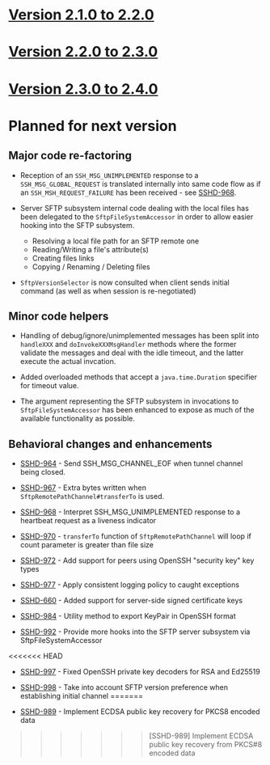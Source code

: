 # [Version 2.1.0 to 2.2.0](./docs/changes/2.2.0.md)

# [Version 2.2.0 to 2.3.0](./docs/changes/2.3.0.md)

# [Version 2.3.0 to 2.4.0](./docs/changes/2.4.0.md)

# Planned for next version

## Major code re-factoring

* Reception of an `SSH_MSG_UNIMPLEMENTED` response to a `SSH_MSG_GLOBAL_REQUEST` is
translated internally into same code flow as if an `SSH_MSH_REQUEST_FAILURE` has
been received - see [SSHD-968](https://issues.apache.org/jira/browse/SSHD-968).

* Server SFTP subsystem internal code dealing with the local files has been delegated to
the `SftpFileSystemAccessor` in order to allow easier hooking into the SFTP subsystem.

    * Resolving a local file path for an SFTP remote one
    * Reading/Writing a file's attribute(s)
    * Creating files links
    * Copying / Renaming / Deleting files

* `SftpVersionSelector` is now consulted when client sends initial command (as well
as when session is re-negotiated)

## Minor code helpers

* Handling of debug/ignore/unimplemented messages has been split into `handleXXX` and `doInvokeXXXMsgHandler` methods
where the former validate the messages and deal with the idle timeout, and the latter execute the actual invcation.

* Added overloaded methods that accept a `java.time.Duration` specifier for timeout value.

* The argument representing the SFTP subsystem in invocations to `SftpFileSystemAccessor` has been enhanced to expose
as much of the available functionality as possible.

## Behavioral changes and enhancements

* [SSHD-964](https://issues.apache.org/jira/browse/SSHD-964) - Send SSH_MSG_CHANNEL_EOF when tunnel channel being closed.

* [SSHD-967](https://issues.apache.org/jira/browse/SSHD-967) - Extra bytes written when `SftpRemotePathChannel#transferTo` is used.

* [SSHD-968](https://issues.apache.org/jira/browse/SSHD-968) - Interpret SSH_MSG_UNIMPLEMENTED response to a heartbeat request as a liveness indicator

* [SSHD-970](https://issues.apache.org/jira/browse/SSHD-970) - `transferTo` function of `SftpRemotePathChannel` will loop if count parameter is greater than file size

* [SSHD-972](https://issues.apache.org/jira/browse/SSHD-972) - Add support for peers using OpenSSH "security key" key types

* [SSHD-977](https://issues.apache.org/jira/browse/SSHD-977) - Apply consistent logging policy to caught exceptions

* [SSHD-660](https://issues.apache.org/jira/browse/SSHD-660) - Added support for server-side signed certificate keys

* [SSHD-984](https://issues.apache.org/jira/browse/SSHD-984) - Utility method to export KeyPair in OpenSSH format

* [SSHD-992](https://issues.apache.org/jira/browse/SSHD-984) - Provide more hooks into the SFTP server subsystem via SftpFileSystemAccessor

<<<<<<< HEAD
* [SSHD-997](https://issues.apache.org/jira/browse/SSHD-997) - Fixed OpenSSH private key decoders for RSA and Ed25519

* [SSHD-998](https://issues.apache.org/jira/browse/SSHD-998) - Take into account SFTP version preference when establishing initial channel
=======
* [SSHD-989](https://issues.apache.org/jira/browse/SSHD-989) - Implement ECDSA public key recovery for PKCS8 encoded data
>>>>>>> [SSHD-989] Implement ECDSA public key recovery from PKCS#8 encoded data
